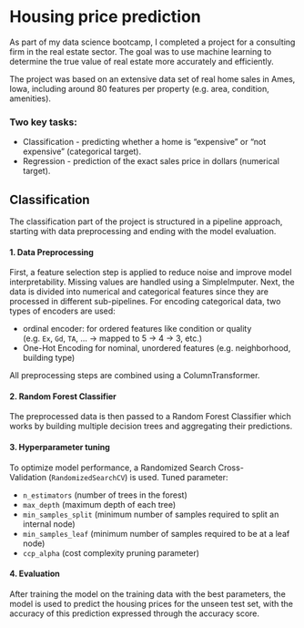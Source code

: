 # Housing price prediction

As part of my data science bootcamp, I completed a project for a consulting firm in the real estate sector. The goal was to use machine learning to determine the true value of real estate more accurately and efficiently.

The project was based on an extensive data set of real home sales in Ames, Iowa, including around 80 features per property (e.g. area, condition, amenities).

### Two key tasks:

- Classification - predicting whether a home is “expensive” or “not expensive” (categorical target).
- Regression - prediction of the exact sales price in dollars (numerical target).


## Classification


The classification part of the project is structured in a pipeline approach, starting with data preprocessing and ending with the model evaluation.


#### 1. Data Preprocessing

First, a feature selection step is applied to reduce noise and improve model interpretability. Missing values are handled using a SimpleImputer.
Next, the data is divided into numerical and categorical features since they are processed in different sub-pipelines. For encoding categorical data, two types of encoders are used:

- ordinal encoder: for ordered features like condition or quality (e.g. `Ex`, `Gd`, `TA`, ... → mapped to 5 → 4 → 3, etc.)
- One-Hot Encoding for nominal, unordered features (e.g. neighborhood, building type)

All preprocessing steps are combined using a ColumnTransformer.

#### 2. Random Forest Classifier
The preprocessed data is then passed to a Random Forest Classifier which works by building multiple decision trees and aggregating their predictions.

#### 3. Hyperparameter tuning
To optimize model performance, a Randomized Search Cross-Validation (`RandomizedSearchCV`) is used. 
Tuned parameter:
- `n_estimators` (number of trees in the forest)
- `max_depth` (maximum depth of each tree)
- `min_samples_split` (minimum number of samples required to split an internal node)
- `min_samples_leaf` (minimum number of samples required to be at a leaf node)
- `ccp_alpha` (cost complexity pruning parameter)

#### 4. Evaluation
After training the model on the training data with the best parameters, the model is used to predict the housing prices for the unseen test set, with the accuracy of this prediction expressed through the accuracy score.
